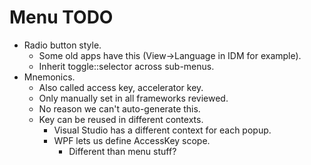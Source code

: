 # Menu TODO

* Radio button style.
    - Some old apps have this (View->Language in IDM for example).
    - Inherit toggle::selector across sub-menus.
* Mnemonics.
    - Also called access key, accelerator key.
    - Only manually set in all frameworks reviewed.
    - No reason we can't auto-generate this.
    - Key can be reused in different contexts.
        - Visual Studio has a different context for each popup.
        - WPF lets us define AccessKey scope.
            - Different than menu stuff?